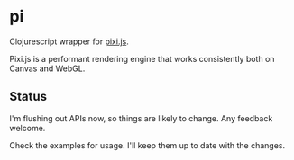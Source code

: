 # pi

Clojurescript wrapper for [pixi.js](http://www.pixijs.com/).

Pixi.js is a performant rendering engine that works consistently both on Canvas and WebGL.

## Status

I'm flushing out APIs now, so things are likely to change. Any feedback welcome.

Check the examples for usage. I'll keep them up to date with the changes.
